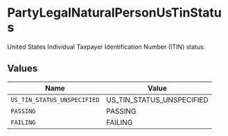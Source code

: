 # PartyLegalNaturalPersonUsTinStatus

United States Individual Taxpayer Identification Number (ITIN) status.


## Values

| Name                        | Value                       |
| --------------------------- | --------------------------- |
| `US_TIN_STATUS_UNSPECIFIED` | US_TIN_STATUS_UNSPECIFIED   |
| `PASSING`                   | PASSING                     |
| `FAILING`                   | FAILING                     |